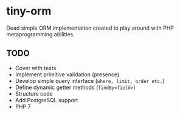 # tiny-orm

Dead simple ORM implementation created to play around with PHP metaprogramming abilities.

## TODO

- Cover with tests
- Implement primitive validation (presence)
- Develop simple query interface (`where, limit, order etc.`)
- Define dynamic getter methods (`findBy<field>`)
- Structure code
- Add PostgreSQL support
- PHP 7